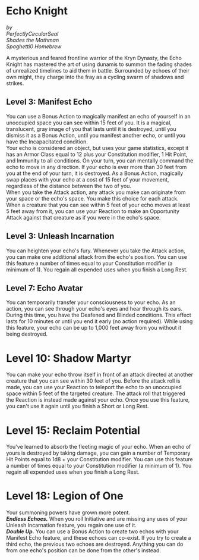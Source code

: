 # Echo Knight

*by*  
*PerfectlyCircularSeal*  
*Shades the Mothman*  
*Spaghetti0 Homebrew*  

A mysterious and feared frontline warrior of the Kryn Dynasty, the Echo Knight has mastered the art of using dunamis to summon the fading shades of unrealized timelines to aid them in battle. Surrounded by echoes of their own might, they charge into the fray as a cycling swarm of shadows and strikes.

## Level 3: Manifest Echo
You can use a Bonus Action to magically manifest an echo of yourself in an unoccupied space you can see within 15 feet of you. It is a magical, translucent, gray image of you that lasts until it is destroyed, until you dismiss it as a Bonus Action, until you manifest another echo, or until you have the Incapacitated condition.  
Your echo is considered an object, but uses your game statistics, except it has an Armor Class equal to 12 plus your Constitution modifier, 1 Hit Point, and Immunity to all conditions. On your turn, you can mentally command the echo to move in any direction. If your echo is ever more than 30 feet from you at the end of your turn, it is destroyed. As a Bonus Action, magically swap places with your echo at a cost of 15 feet of your movement, regardless of the distance between the two of you.  
When you take the Attack action, any attack you make can originate from your space or the echo's space. You make this choice for each attack. When a creature that you can see within 5 feet of your echo moves at least 5 feet away from it, you can use your Reaction to make an Opportunity Attack against that creature as if you were in the echo's space.

## Level 3: Unleash Incarnation
You can heighten your echo's fury. Whenever you take the Attack action, you can make one additional attack from the echo's position. You can use this feature a number of times equal to your Constitution modifier (a minimum of 1). You regain all expended uses when you finish a Long Rest.

## Level 7: Echo Avatar
You can temporarily transfer your consciousness to your echo. As an action, you can see through your echo's eyes and hear through its ears. During this time, you have the Deafened and Blinded conditions. This effect lasts for 10 minutes or until you end it early (no action required). While using this feature, your echo can be up to 1,000 feet away from you without it being destroyed.

# Level 10: Shadow Martyr
You can make your echo throw itself in front of an attack directed at another creature that you can see within 30 feet of you. Before the attack roll is made, you can use your Reaction to teleport the echo to an unoccupied space within 5 feet of the targeted creature. The attack roll that triggered the Reaction is instead made against your echo. Once you use this feature, you can't use it again until you finish a Short or Long Rest.

# Level 15: Reclaim Potential
You've learned to absorb the fleeting magic of your echo. When an echo of yours is destroyed by taking damage, you can gain a number of Temporary Hit Points equal to 1d8 + your Constitution modifier. You can use this feature a number of times equal to your Constitution modifier (a minimum of 1). You regain all expended uses when you finish a Long Rest.

# Level 18: Legion of One
Your summoning powers have grown more potent.  
***Endless Echoes.*** When you roll Initiative and are missing any uses of your Unleash Incarnation feature, you regain one use of it.  
***Double Up.*** You can use a Bonus Action to create two echos with your Manifest Echo feature, and these echoes can co-exist. If you try to create a third echo, the previous two echoes are destroyed. Anything you can do from one echo's position can be done from the other's instead.